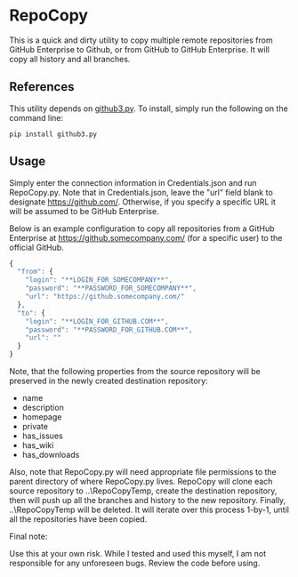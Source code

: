 # RepoCopy
This is a quick and dirty utility to copy multiple remote repositories from GitHub Enterprise to Github, or from GitHub to GitHub Enterprise.  It will copy all history and all branches.  

## References

This utility depends on [github3.py](https://github3py.readthedocs.io/en/master/).  To install, simply run the following on the command line:
 
 ```
 pip install github3.py
 ```

## Usage

Simply enter the connection information in Credentials.json and run RepoCopy.py.  Note that in Credentials.json, leave the "url" field blank to designate https://github.com/.  Otherwise, if you specify a specific URL it will be assumed to be GitHub Enterprise.

Below is an example configuration to copy all repositories from a GitHub Enterprise at https://github.somecompany.com/ (for a specific user) to the official GitHub. 

```javascript
{
  "from": {
    "login": "**LOGIN_FOR_SOMECOMPANY**",
    "password": "**PASSWORD_FOR_SOMECOMPANY**",
    "url": "https://github.somecompany.com/"
  },
  "to": {
    "login": "**LOGIN_FOR_GITHUB.COM**",
    "password": "**PASSWORD_FOR_GITHUB.COM**",
    "url": ""
  }
}
```

Note, that the following properties from the source repository will be preserved in the newly created destination repository:

* name
* description 
* homepage
* private
* has_issues
* has_wiki 
* has_downloads

Also, note that RepoCopy.py will need appropriate file permissions to the parent directory of where RepoCopy.py lives.  RepoCopy will clone each source repository to ..\RepoCopyTemp, create the destination repository, then will push up all the branches and history to the new repository.  Finally, ..\RepoCopyTemp will be deleted.  It will iterate over this process 1-by-1, until all the repositories have been copied.


Final note:

Use this at your own risk.  While I tested and used this myself, I am not responsible for any unforeseen bugs.  Review the code before using.

 
 
